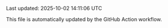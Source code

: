 Last updated: 2025-10-02 14:11:06 UTC

This file is automatically updated by the GitHub Action workflow.
